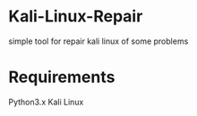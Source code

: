 # Kali-Linux-Repair
simple tool for repair kali linux of some problems
# Requirements
Python3.x
Kali Linux
